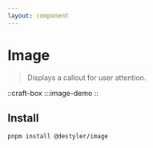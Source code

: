 ```yaml
---
layout: component
---
```


# Image

> Displays a callout for user attention.

::craft-box
:::image-demo
::

## Install

```bash
pnpm install @destyler/image
```
